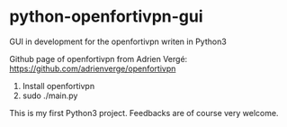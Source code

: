 # python-openfortivpn-gui
GUI in development for the openfortivpn writen in Python3

Github page of openfortivpn from Adrien Vergé: https://github.com/adrienverge/openfortivpn

1) Install openfortivpn
2) sudo ./main.py

This is my first Python3 project. 
Feedbacks are of course very welcome.
